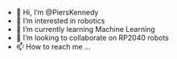 - 👋 Hi, I’m @PiersKennedy
- 👀 I’m interested in robotics
- 🌱 I’m currently learning Machine Learning
- 💞️ I’m looking to collaborate on RP2040 robots
- 📫 How to reach me ...

<!---
PiersKennedy/PiersKennedy is a ✨ special ✨ repository because its `README.md` (this file) appears on your GitHub profile.
You can click the Preview link to take a look at your changes.
--->
